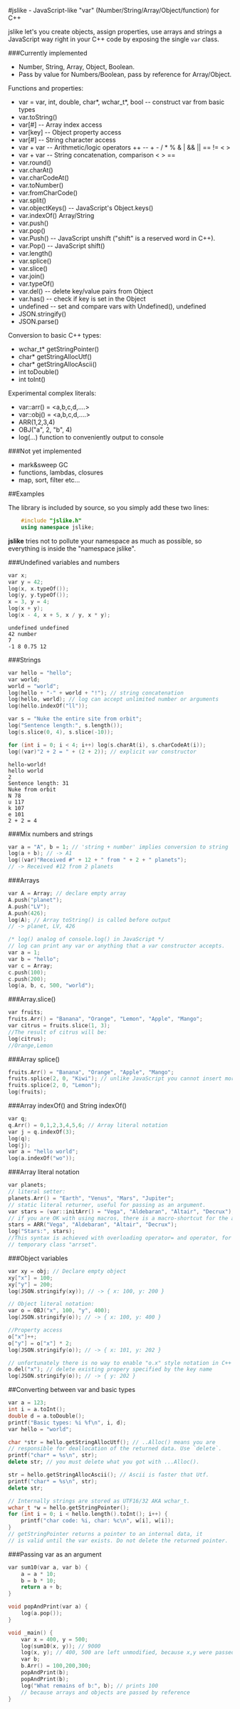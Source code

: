#jslike - JavaScript-like "var" (Number/String/Array/Object/function) for C++

jslike let's you create objects, assign properties, use arrays and strings a JavaScript way right in your C++ code by exposing the single `var` class.


###Currently implemented

- Number, String, Array, Object, Boolean.
- Pass by value for Numbers/Boolean, pass by reference for Array/Object.

Functions and properties:
- var = var, int, double, char*, wchar_t*, bool -- construct var from basic types
- var.toString()
- var[#] -- Array index access
- var[key] -- Object property access
- var[#] -- String character access
- var + var -- Arithmetic/logic operators ++ -- + - / * % & | && || == != < >
- var + var -- String concatenation, comparison < > ==
- var.round()
- var.charAt()
- var.charCodeAt()
- var.toNumber()
- var.fromCharCode()
- var.split()
- var.objectKeys() -- JavaScript's Object.keys()
- var.indexOf() Array/String
- var.push()
- var.pop()
- var.Push() -- JavaScript unshift ("shift" is a reserved word in C++).
- var.Pop() -- JavaScript shift()
- var.length()
- var.splice()
- var.slice()
- var.join()
- var.typeOf()
- var.del() -- delete key/value pairs from Object
- var.has() -- check if key is set in the Object
- undefined -- set and compare vars with Undefined(), undefined
- JSON.stringify()
- JSON.parse()

Conversion to basic C++ types:

- wchar_t* getStringPointer()
- char* getStringAllocUtf()
- char* getStringAllocAscii()
- int toDouble()
- int toInt()

Experimental complex literals:

- var::arr() = <a,b,c,d,....>
- var::obj() = <a,b,c,d,....>
- ARR(1,2,3,4)
- OBJ("a", 2, "b", 4)
- log(...) function to conveniently output to console

###Not yet implemented
- mark&sweep GC
- functions, lambdas, closures
- map, sort, filter etc...

##Examples

The library is included by source, so you simply add these two lines:
```cpp
	#include "jslike.h"
	using namespace jslike;
```
**jslike** tries not to pollute your namespace as much as possible, so
 everything is inside the "namespace jslike".

	
###Undefined variables and numbers

```cpp
var x;
var y = 42;
log(x, x.typeOf());
log(y, y.typeOf());
x = 3, y = 4;
log(x + y);
log(x - 4, x + 5, x / y, x * y);
```

```
undefined undefined
42 number
7
-1 8 0.75 12
```

###Strings
```cpp
var hello = "hello";
var world;
world = "world";
log(hello + "-" + world + "!"); // string concatenation
log(hello, world); // log can accept unlimited number or arguments
log(hello.indexOf("ll"));

var s = "Nuke the entire site from orbit";
log("Sentence length:", s.length());
log(s.slice(0, 4), s.slice(-10));

for (int i = 0; i < 4; i++) log(s.charAt(i), s.charCodeAt(i));
log((var)"2 + 2 = " + (2 + 2)); // explicit var constructor
```

```
hello-world!
hello world
2
Sentence length: 31
Nuke from orbit
N 78
u 117
k 107
e 101
2 + 2 = 4
```

###Mix numbers and strings
```cpp	
var a = "A", b = 1; // 'string + number' implies conversion to string
log(a + b); // -> A1
log((var)"Received #" + 12 + " from " + 2 + " planets");
// -> Received #12 from 2 planets
```

###Arrays

```cpp
var A = Array; // declare empty array
A.push("planet");
A.push("LV");
A.push(426);
log(A); // Array toString() is called before output
// -> planet, LV, 426

/* log() analog of console.log() in JavaScript */
// log can print any var or anything that a var constructor accepts.
var a = 1;
var b = "hello";
var c = Array;
c.push(100);
c.push(200);
log(a, b, c, 500, "world");
```
	
###Array.slice()
```cpp
var fruits;
fruits.Arr() = "Banana", "Orange", "Lemon", "Apple", "Mango";
var citrus = fruits.slice(1, 3);
//The result of citrus will be:
log(citrus);
//Orange,Lemon
```

###Array splice()

```cpp
fruits.Arr() = "Banana", "Orange", "Apple", "Mango";
fruits.splice(2, 0, "Kiwi"); // unlike JavaScript you cannot insert more than one item here.
fruits.splice(2, 0, "Lemon");
log(fruits);
```

###Array indexOf() and String indexOf()
```cpp
var q;
q.Arr() = 0,1,2,3,4,5,6; // Array literal notation
var j = q.indexOf(3);
log(q);
log(j);
var a = "hello world";
log(a.indexOf("wo"));
```	

###Array literal notation

```cpp
var planets;
// literal setter:
planets.Arr() = "Earth", "Venus", "Mars", "Jupiter";
// static literal returner, useful for passing as an argument.
var stars = (var::initArr() = "Vega", "Aldebaran", "Altair", "Decrux");
// if you are OK with using macros, there is a macro-shortcut for the above:
stars = ARR("Vega", "Aldebaran", "Altair", "Decrux");
log("Stars:", stars);
//This syntax is achieved with overloading operator= and operator, for a
// temporary class "arrset".
```

###Object variables

```cpp
var xy = obj; // Declare empty object
xy["x"] = 100;
xy["y"] = 200;
log(JSON.stringify(xy)); // -> { x: 100, y: 200 } 

// Object literal notation:
var o = OBJ("x", 100, "y", 400);
log(JSON.stringify(o)); // -> { x: 100, y: 400 } 

//Property access
o["x"]++;
o["y"] = o["x"] * 2;
log(JSON.stringify(o)); // -> { x: 101, y: 202 }

// unfortunately there is no way to enable "o.x" style notation in C++ 
o.del("x"); // delete existing propery specified by the key name
log(JSON.stringify(o)); // -> { y: 202 }

```


##Converting between var and basic types
```cpp
var a = 123;
int i = a.toInt();
double d = a.toDouble();
printf("Basic types: %i %f\n", i, d);
var hello = "world";

char *str = hello.getStringAllocUtf(); // ..Alloc() means you are
// responsible for deallocation of the returned data. Use `delete`.
printf("char* = %s\n", str);
delete str; // you must delete what you got with ...Alloc().

str = hello.getStringAllocAscii(); // Ascii is faster that Utf.
printf("char* = %s\n", str);
delete str;

// Internally strings are stored as UTF16/32 AKA wchar_t.
wchar_t *w = hello.getStringPointer();
for (int i = 0; i < hello.length().toInt(); i++) {
	printf("char code: %i, char: %c\n", w[i], w[i]);
}
// getStringPointer returns a pointer to an internal data, it 
// is valid until the var exists. Do not delete the returned pointer.
```

###Passing var as an argument

```cpp
var sum10(var a, var b) {
	a = a * 10;
	b = b * 10;
	return a + b;
}

void popAndPrint(var a) {
	log(a.pop());
}

void _main() {
	var x = 400, y = 500;
	log(sum10(x, y)); // 9000
	log(x, y); // 400, 500 are left unmodified, because x,y were passed by values
	var b;
	b.Arr() = 100,200,300;
	popAndPrint(b);
	popAndPrint(b);
	log("What remains of b:", b); // prints 100
	// because arrays and objects are passed by reference
}

```
